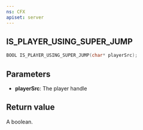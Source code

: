 ```yaml
---
ns: CFX
apiset: server
---
```

## IS_PLAYER_USING_SUPER_JUMP

```c
BOOL IS_PLAYER_USING_SUPER_JUMP(char* playerSrc);
```

## Parameters
* **playerSrc**: The player handle

## Return value
A boolean.